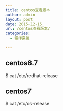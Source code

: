 ```yaml
---
title: centos查看版本
author: admin
layout: post
date: 2015-12-15
url: /centos查看版本/
categories:
  - 操作系统

---
```

## centos6.7

$ cat /etc/redhat-release

## centos7

$ cat /etc/os-release
